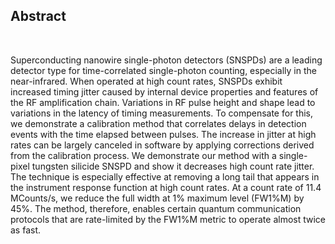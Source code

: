 ## Abstract

&nbsp;&nbsp;&nbsp;&nbsp;&nbsp;

Superconducting nanowire single-photon detectors (SNSPDs) are a leading detector type for time-correlated single-photon counting, especially in the near-infrared. When operated at high count rates, SNSPDs exhibit increased timing jitter caused by internal device properties and features of the RF amplification chain. Variations in RF pulse height and shape lead to variations in the latency of timing measurements. To compensate for this, we demonstrate a calibration method that correlates delays in detection events with the time elapsed between pulses. The increase in jitter at high rates can be largely canceled in software by applying corrections derived from the calibration process. We demonstrate our method with a single-pixel tungsten silicide SNSPD and show it decreases high count rate jitter. The technique is especially effective at removing a long tail that appears in the instrument response function at high count rates. At a count rate of 11.4 MCounts/s, we reduce the full width at 1% maximum level (FW1%M) by 45%. The method, therefore, enables certain quantum communication protocols that are rate-limited by the FW1%M metric to operate almost twice as fast.
